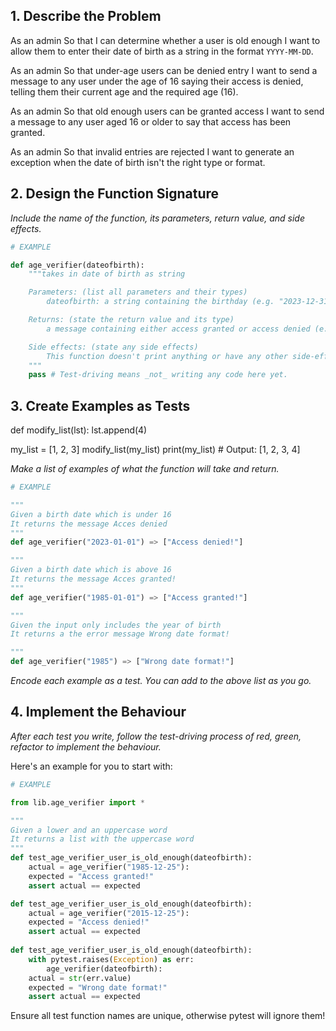 ## 1. Describe the Problem

As an admin
So that I can determine whether a user is old enough
I want to allow them to enter their date of birth as a string in the format `YYYY-MM-DD`.

As an admin
So that under-age users can be denied entry
I want to send a message to any user under the age of 16 saying their access is denied, telling them their current age and the required age (16).

As an admin
So that old enough users can be granted access
I want to send a message to any user aged 16 or older to say that access has been granted.

As an admin
So that invalid entries are rejected
I want to generate an exception when the date of birth isn't the right type or format.


## 2. Design the Function Signature

_Include the name of the function, its parameters, return value, and side effects._

```python
# EXAMPLE

def age_verifier(dateofbirth):
    """takes in date of birth as string

    Parameters: (list all parameters and their types)
        dateofbirth: a string containing the birthday (e.g. "2023-12-31")

    Returns: (state the return value and its type)
        a message containing either access granted or access denied (e.g. access denied!)

    Side effects: (state any side effects)
        This function doesn't print anything or have any other side-effects
    """
    pass # Test-driving means _not_ writing any code here yet.
```

## 3. Create Examples as Tests

def modify_list(lst):
    lst.append(4)

my_list = [1, 2, 3]
modify_list(my_list)
print(my_list)  # Output: [1, 2, 3, 4]

_Make a list of examples of what the function will take and return._

```python
# EXAMPLE

"""
Given a birth date which is under 16
It returns the message Acces denied
"""
def age_verifier("2023-01-01") => ["Access denied!"]

"""
Given a birth date which is above 16
It returns the message Acces granted!
"""
def age_verifier("1985-01-01") => ["Access granted!"]

"""
Given the input only includes the year of birth
It returns a the error message Wrong date format!

"""
def age_verifier("1985") => ["Wrong date format!"]

```

_Encode each example as a test. You can add to the above list as you go._

## 4. Implement the Behaviour

_After each test you write, follow the test-driving process of red, green, refactor to implement the behaviour._

Here's an example for you to start with:

```python
# EXAMPLE

from lib.age_verifier import *

"""
Given a lower and an uppercase word
It returns a list with the uppercase word
"""
def test_age_verifier_user_is_old_enough(dateofbirth):
    actual = age_verifier("1985-12-25"):
    expected = "Access granted!"
    assert actual == expected

def test_age_verifier_user_is_old_enough(dateofbirth):
    actual = age_verifier("2015-12-25"):
    expected = "Access denied!"
    assert actual == expected
    
def test_age_verifier_user_is_old_enough(dateofbirth):
    with pytest.raises(Exception) as err:
        age_verifier(dateofbirth):
    actual = str(err.value)
    expected = "Wrong date format!"
    assert actual == expected
```

Ensure all test function names are unique, otherwise pytest will ignore them!
